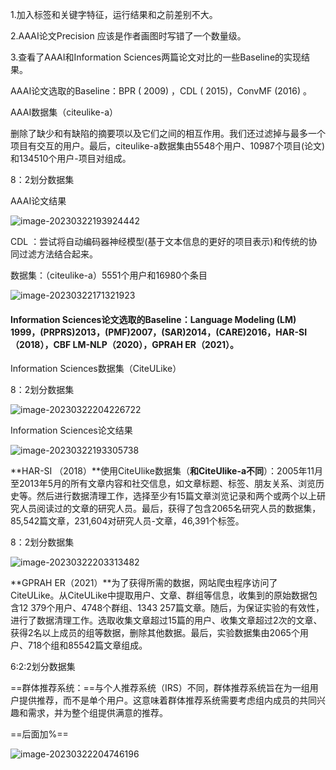 1.加入标签和关键字特征，运行结果和之前差别不大。

2.AAAI论文Precision 应该是作者画图时写错了一个数量级。

3.查看了AAAI和Information Sciences两篇论文对比的一些Baseline的实现结果。



AAAI论文选取的Baseline：BPR ( 2009) ，CDL ( 2015)，ConvMF (2016) 。

AAAI数据集（citeulike-a）

删除了缺少和有缺陷的摘要项以及它们之间的相互作用。我们还过滤掉与最多一个项目有交互的用户。最后，citeulike-a数据集由5548个用户、10987个项目(论文)和134510个用户-项目对组成。

8：2划分数据集

AAAI论文结果

![image-20230322193924442](https://gitee.com/ning13445/picture/raw/master/picture/1/image-20230322193924442.png)

CDL ：尝试将自动编码器神经模型(基于文本信息的更好的项目表示)和传统的协同过滤方法结合起来。

数据集：（citeulike-a）5551个用户和16980个条目

![image-20230322171321923](https://gitee.com/ning13445/picture/raw/master/picture/1/image-20230322171321923.png)



#### Information Sciences论文选取的Baseline：Language Modeling (LM) 1999，(PRPRS)2013，(PMF)2007，(SAR)2014，(CARE)2016，HAR-SI （2018），CBF LM-NLP（2020），GPRAH ER（2021）。

Information Sciences数据集（CiteULike）

8：2划分数据集

![image-20230322204226722](https://gitee.com/ning13445/picture/raw/master/picture/1/image-20230322204226722.png)



Information Sciences论文结果

![image-20230322193305738](https://gitee.com/ning13445/picture/raw/master/picture/1/image-20230322193305738.png)

**HAR-SI （2018）**使用CiteUlike数据集（**和CiteUlike-a不同**）：2005年11月至2013年5月的所有文章内容和社交信息，如文章标题、标签、朋友关系、浏览历史等。然后进行数据清理工作，选择至少有15篇文章浏览记录和两个或两个以上研究人员阅读过的文章的研究人员。最后，获得了包含2065名研究人员的数据集，85,542篇文章，231,604对研究人员-文章，46,391个标签。

8：2划分数据集

![image-20230322203313482](https://gitee.com/ning13445/picture/raw/master/picture/1/image-20230322203313482.png)



**GPRAH ER（2021）**为了获得所需的数据，网站爬虫程序访问了CiteULike。从CiteULike中提取用户、文章、群组等信息，收集到的原始数据包含12 379个用户、4748个群组、1343 257篇文章。随后，为保证实验的有效性，进行了数据清理工作。选取收集文章超过15篇的用户、收集文章超过2次的文章、获得2名以上成员的组等数据，删除其他数据。最后，实验数据集由2065个用户、718个组和85542篇文章组成。

6:2:2划分数据集

==群体推荐系统：==与个人推荐系统（IRS）不同，群体推荐系统旨在为一组用户提供推荐，而不是单个用户。这意味着群体推荐系统需要考虑组内成员的共同兴趣和需求，并为整个组提供满意的推荐。

==后面加%==

![image-20230322204746196](https://gitee.com/ning13445/picture/raw/master/picture/1/image-20230322204746196.png)